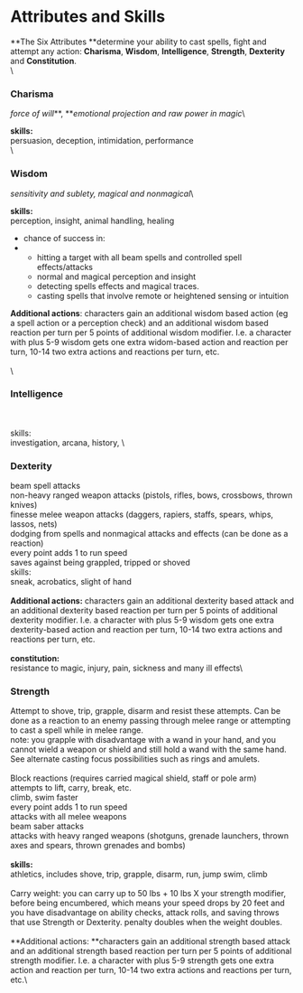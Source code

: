 # Attributes and Skills

**The Six Attributes **determine your ability to cast spells, fight and attempt any action: **Charisma**, **Wisdom**, **Intelligence**, **Strength**, **Dexterity** and **Constitution**.\
\


### **Charisma**

_force of will_**, **_emotional projection and raw power in magic_\


**skills:**\
persuasion, deception, intimidation, performance\
\


### **Wisdom** 

_sensitivity and sublety, magical and nonmagical_\


**skills:**\
perception, insight, animal handling, healing

* chance of success in:
*
  * hitting a target with all beam spells and controlled spell effects/attacks
  * normal and magical perception and insight
  * detecting spells effects and magical traces. 
  * casting spells that involve remote or heightened sensing or intuition

**Additional actions**: characters gain an additional wisdom based action (eg a spell action or a perception check) and an additional wisdom based reaction per turn per 5 points of additional wisdom modifier. I.e. a character with plus 5-9 wisdom gets one extra widom-based action and reaction per turn, 10-14 two extra actions and reactions per turn, etc.\
\
\


### **Intelligence**

\
\
skills:\
investigation, arcana, history, \


### **Dexterity** 

beam spell attacks\
non-heavy ranged weapon attacks (pistols, rifles, bows, crossbows, thrown knives)\
finesse melee weapon attacks (daggers, rapiers, staffs, spears, whips, lassos, nets)\
dodging from spells and nonmagical attacks and effects (can be done as a reaction)\
every point adds 1 to run speed\
saves against being grappled, tripped or shoved\
skills:\
sneak, acrobatics, slight of hand\
\
**Additional actions:** characters gain an additional dexterity based attack and an additional dexterity based reaction per turn per 5 points of additional dexterity modifier. I.e. a character with plus 5-9 wisdom gets one extra dexterity-based action and reaction per turn, 10-14 two extra actions and reactions per turn, etc.\
\
**constitution:**\
resistance to magic, injury, pain, sickness and many ill effects\


### **Strength** 

Attempt to shove, trip, grapple, disarm and resist these attempts. Can be done as a reaction to an enemy passing through melee range or attempting to cast a spell while in melee range.\
note: you grapple with disadvantage with a wand in your hand, and you cannot wield a weapon or shield and still hold a wand with the same hand. See alternate casting focus possibilities such as rings and amulets.\
\
Block reactions (requires carried magical shield, staff or pole arm)\
attempts to lift, carry, break, etc.\
climb, swim faster\
every point adds 1 to run speed\
attacks with all melee weapons\
beam saber attacks\
attacks with heavy ranged weapons (shotguns, grenade launchers, thrown axes and spears, thrown grenades and bombs)\
\
**skills:**\
athletics, includes shove, trip, grapple, disarm, run, jump swim, climb\
\
Carry weight: you can carry up to 50 lbs + 10 lbs X your strength modifier, before being encumbered, which means your speed drops by 20 feet and you have disadvantage on ability checks, attack rolls, and saving throws that use Strength or Dexterity. penalty doubles when the weight doubles.\
\
**Additional actions: **characters gain an additional strength based attack and an additional strength based reaction per turn per 5 points of additional strength modifier. I.e. a character with plus 5-9 strength gets one extra action and reaction per turn, 10-14 two extra actions and reactions per turn, etc.\
